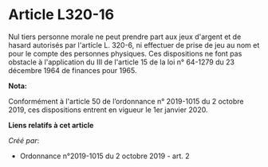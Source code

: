 # Article L320-16

Nul tiers personne morale ne peut prendre part aux jeux d'argent et de hasard autorisés par l'article L. 320-6, ni effectuer
de prise de jeu au nom et pour le compte des personnes physiques. Ces dispositions ne font pas obstacle à l'application du
III de l'article 15 de la loi n° 64-1279 du 23 décembre 1964 de finances pour 1965.

**Nota:**

Conformément à l'article 50 de l’ordonnance n° 2019-1015 du 2 octobre 2019, ces dispositions entrent en vigueur le 1er
janvier 2020.

**Liens relatifs à cet article**

_Créé par_:

  - Ordonnance n°2019-1015 du 2 octobre 2019 - art. 2
